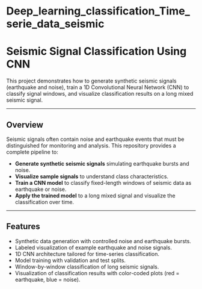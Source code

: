 # Deep_learning_classification_Time_serie_data_seismic

# Seismic Signal Classification Using CNN

This project demonstrates how to generate synthetic seismic signals (earthquake and noise), train a 1D Convolutional Neural Network (CNN) to classify signal windows, and visualize classification results on a long mixed seismic signal.

---

## **Overview**

Seismic signals often contain noise and earthquake events that must be distinguished for monitoring and analysis. This repository provides a complete pipeline to:

- **Generate synthetic seismic signals** simulating earthquake bursts and noise.
- **Visualize sample signals** to understand class characteristics.
- **Train a CNN model** to classify fixed-length windows of seismic data as earthquake or noise.
- **Apply the trained model** to a long mixed signal and visualize the classification over time.

---

## **Features**

- Synthetic data generation with controlled noise and earthquake bursts.
- Labeled visualization of example earthquake and noise signals.
- 1D CNN architecture tailored for time-series classification.
- Model training with validation and test splits.
- Window-by-window classification of long seismic signals.
- Visualization of classification results with color-coded plots (red = earthquake, blue = noise).


